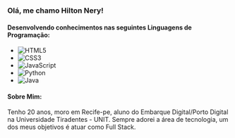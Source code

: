 ### Olá, me chamo Hilton Nery!

#### Desenvolvendo conhecimentos nas seguintes Linguagens de Programação:
- ![HTML5](https://img.shields.io/badge/-HTML5-E34F26?style=flat-square&logo=html5&logoColor=white)
- ![CSS3](https://img.shields.io/badge/-CSS3-1572B6?style=flat-square&logo=css3&logoColor=white)
- ![JavaScript](https://img.shields.io/badge/-JavaScript-F7DF1E?style=flat-square&logo=javascript&logoColor=black)
- ![Python](https://img.shields.io/badge/-Python-3776AB?style=flat-square&logo=python&logoColor=white)
- ![Java](https://img.shields.io/badge/-Java-007396?style=flat-square&logo=java&logoColor=white)

#### Sobre Mim:
Tenho 20 anos, moro em Recife-pe, aluno do Embarque Digital/Porto Digital na Universidade Tiradentes - UNIT.
Sempre adorei a área de tecnologia, um dos meus objetivos é atuar como Full Stack.


